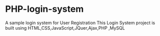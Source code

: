# PHP-login-system
A sample login system for User Registration
This Login System project is built using HTML,CSS,JavaScript,JQuer,Ajax,PHP ,MySQL
